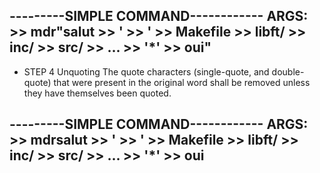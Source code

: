 
---------SIMPLE COMMAND------------
ARGS:
	>> mdr"salut
	>> '
	>> '
	>> Makefile
	>> libft/
	>> inc/
	>> src/
	>> ...
	>> '*'
	>> oui"
-----------------------------------

- STEP 4
	Unquoting
	The quote characters (single-quote, and double-quote) that were present in the original 
	word shall be removed unless they have themselves been quoted.

---------SIMPLE COMMAND------------
ARGS:
	>> mdrsalut
	>> '
	>> '
	>> Makefile
	>> libft/
	>> inc/
	>> src/
	>> ...
	>> '*'
	>> oui
-----------------------------------

